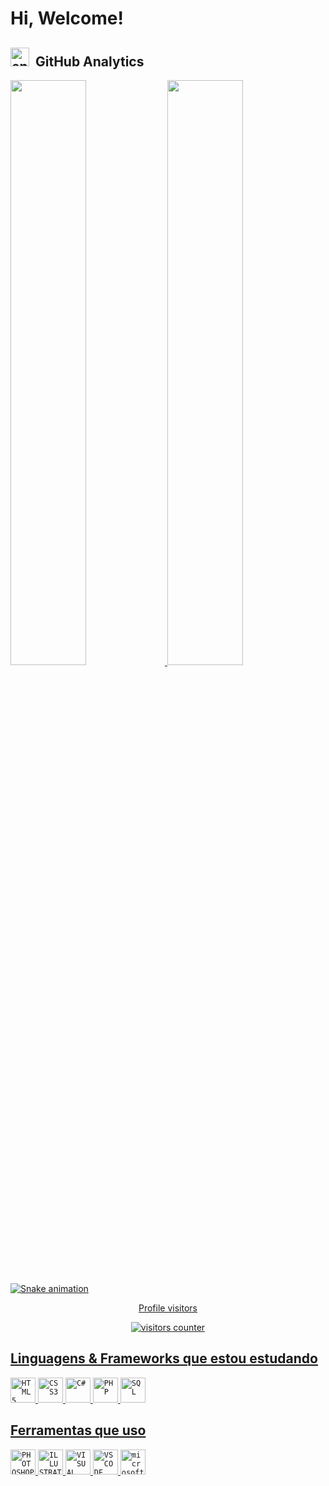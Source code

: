 # Hi, Welcome!
          
## <img alt="engrenagem-gif" height="30" src="https://acegif.com/wp-content/uploads/loading-73.gif"> &nbsp;GitHub Analytics
<div text-align="left">
  <a href="https://github.com/JonathandsRocha">
  <img width="49%" src="https://github-readme-stats.vercel.app/api?username=JonathandsRocha&show_icons=true&theme=github_dark&include_all_commits=true&count_private=true"/> 
  <img width="49%" src="https://github-readme-stats.vercel.app/api/top-langs/?username=JonathandsRocha&layout=compact&langs_count=7&theme=github_dark"/>
</div>

 ![Snake animation](https://github.com/jonathandsrocha/jonathandsrocha/blob/output/github-contribution-grid-snake.svg)
 

 


<p align="center">Profile visitors</p>
<div align="center">
    <img alt="visitors counter" src="https://profile-counter.glitch.me/jonathandsrocha/count.svg">
</div>
  
<h2> Linguagens & Frameworks que estou estudando </h2>
<code><img title="HTML5" alt="HTML5" width="40px" src= "https://cdn.jsdelivr.net/gh/devicons/devicon/icons/html5/html5-plain-wordmark.svg" /></code>
<code><img title="CSS3" alt="CSS3" width="40px" src= "https://cdn.jsdelivr.net/gh/devicons/devicon/icons/css3/css3-plain-wordmark.svg" /></code>
<code><img title="C#" alt="C#" width="40px" src= "https://cdn.jsdelivr.net/gh/devicons/devicon/icons/csharp/csharp-original.svg" /></code>
<code><img title="PHP" alt="PHP" width="40px" src="https://cdn.jsdelivr.net/gh/devicons/devicon/icons/php/php-original.svg" /></code>
<code><img title="SQL" alt="SQL" width="40px" src="https://cdn.jsdelivr.net/gh/devicons/devicon/icons/mysql/mysql-original.svg" /></code>

<h2> Ferramentas que uso </h2>
<code><img title="PHOTOSHOP" alt="PHOTOSHOP" width="40px" src="https://cdn.jsdelivr.net/gh/devicons/devicon/icons/photoshop/photoshop-line.svg" /></code>
<code><img title="ILLUSTRATOR" alt="ILLUSTRATOR" width="40px" src="https://cdn.jsdelivr.net/gh/devicons/devicon/icons/illustrator/illustrator-line.svg" /></code>
<code><img title="VISUAL STUDIO" alt="VISUAL STUDIO" width="40px" src="https://cdn.jsdelivr.net/gh/devicons/devicon/icons/visualstudio/visualstudio-plain.svg" /></code>
<code><img title="VS CODE" alt="VS CODE" width="40px" src="https://cdn.jsdelivr.net/gh/devicons/devicon/icons/vscode/vscode-original.svg" /></code>
<code><img title="WINDOWS" alt="microsoft windows" width="40px" src="https://cdn.jsdelivr.net/gh/devicons/devicon/icons/windows8/windows8-original.svg" /></code>
 
 
</div>
